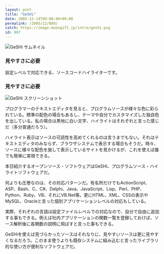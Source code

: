 ```yaml
---
layout: post
title: "GeSHi"
date: 2005-12-14T09:00:00+09:00
permalink: /2005/12/889/
catch: https://image.moongift.jp/intro/geshi.png
id: 897
---
```

 ![GeSHi サムネイル](https://image.moongift.jp/intro/geshi.s.png "GeSHi サムネイル")
  

### 見やすさに必要
  
設定レベルで対応できる、ソースコードハイライターです。  
<!--more-->  

### 見やすさに必要
  

![GeSHi スクリーンショット](https://image.moongift.jp/intro/geshi.png "GeSHi スクリーンショット")

  

プログラマーのテキストエディタを見ると、プログラムソースが様々な色に彩られている。標準の配色の場合もあるし、テーマや自分でカスタマイズした独自色を出している。私の場合は黒地に白い文字、ハイライトはそれぞれと言った感じだ（多分普通だろう）。

  

ハイライト表示はソースの可読性を高めてくれるのは言うまでもない。それはテキストエディタのみならず、ブラウザシステムで表示する場合もそうだ。時々、ソースに様々な配色を施して表示しているサイトを見かけるが、これを使えば誰でも簡単に実現できる。

  

本日紹介するオープンソース・ソフトウェアはGeSHi、プログラムソース・ハイライトソフトウェアだ。

  

何よりも圧巻なのは、その対応パターンだ。有名所だけでもActionScript、ASP、Bash、C、C#、Delphi、Java、JavaScript、Lisp、Perl、PHP、Python、Ruby、VB、それにVB.Net等。更にHTML、XML、CSSの表示やMySQL、Oracleと言った個別アプリケーションレベルの対応もしている。

  

実際、それぞれの言語は設定ファイルレベルでの対応なので、自分で自由に追加する事もできる。例えば社内アプリケーションの関数一覧を登録しておけば、ソース解析後に各関数の説明に飛ばすと言った事もできる。

  

GeSHiを使えば見づらかったソースはそれなりに、見やすいソースは更に見やすくなるだろう。このまま使うよりも既存システムに組み込むと言ったライブラリ的な使い方が便利なソフトウェアだ。

